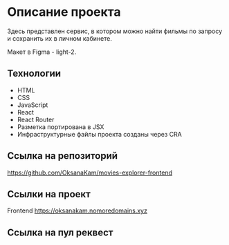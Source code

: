 # Описание проекта

Здесь представлен cервис, в котором можно найти фильмы по запросу и сохранить их в личном кабинете.

Макет в Figma - light-2.

## Технологии

* HTML
* CSS
* JavaScript
* React
* React Router
* Разметка портирована в JSX
* Инфраструктурные файлы проекта созданы через CRA

## Ссылка на репозиторий

https://github.com/OksanaKam/movies-explorer-frontend

## Ссылки на проект

Frontend https://oksanakam.nomoredomains.xyz

## Ссылка на пул реквест
